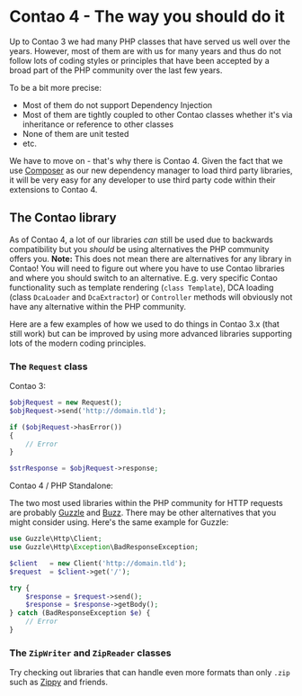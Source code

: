 
# Contao 4 - The way you should do it

Up to Contao 3 we had many PHP classes that have served us well over the years. However, most of them are with us for many years and thus do not follow lots of coding styles or principles that have been accepted by a broad part of the PHP community over the last few years.

To be a bit more precise:

- Most of them do not support Dependency Injection
- Most of them are tightly coupled to other Contao classes whether it's via inheritance or reference to other classes
- None of them are unit tested
- etc.

We have to move on - that's why there is Contao 4. Given the fact that we use [Composer](https://getcomposer.org) as our new dependency manager to load third party libraries, it will be very easy for any developer to use third party code within their extensions to Contao 4.

## The Contao library

As of Contao 4, a lot of our libraries _can_ still be used due to backwards compatibility but you _should_ be using alternatives the PHP community offers you.
__Note:__ This does not mean there are alternatives for any library in Contao! You will need to figure out where you have to use Contao libraries and where you should switch to an alternative. E.g. very specific Contao functionality such as template rendering (`class Template`), DCA loading (class `DcaLoader` and `DcaExtractor`) or `Controller` methods will obviously not have any alternative within the PHP community.

Here are a few examples of how we used to do things in Contao 3.x (that still work) but can be improved by using more advanced libraries supporting lots of the modern coding principles.

### The `Request` class

Contao 3:

```php
$objRequest = new Request();
$objRequest->send('http://domain.tld');

if ($objRequest->hasError())
{
    // Error
}

$strResponse = $objRequest->response;
```

Contao 4 / PHP Standalone:

The two most used libraries within the PHP community for HTTP requests are probably [Guzzle](https://github.com/guzzle/guzzle3) and [Buzz](https://github.com/kriswallsmith/Buzz). There may be other alternatives that you might consider using.
Here's the same example for Guzzle:

```php
use Guzzle\Http\Client;
use Guzzle\Http\Exception\BadResponseException;

$client   = new Client('http://domain.tld');
$request  = $client->get('/');

try {
    $response = $request->send();
    $response = $response->getBody();
} catch (BadResponseException $e) {
    // Error
}
```


### The `ZipWriter` and `ZipReader` classes

Try checking out libraries that can handle even more formats than only `.zip` such as [Zippy](https://github.com/alchemy-fr/Zippy) and friends.
